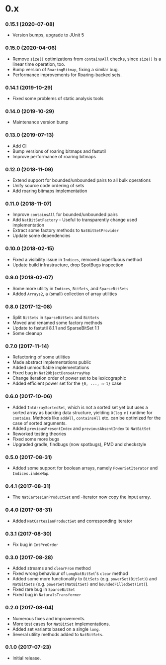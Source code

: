# 0.x

### 0.15.1 (2020-07-08)

 * Version bumps, upgrade to JUnit 5

### 0.15.0 (2020-04-06)

 * Remove `size()` optimizations from `containsAll` checks, since `size()` is a linear time operation, too.
 * Bump version of `RoaringBitmap`, fixing a similar bug.
 * Performance improvements for Roaring-backed sets.

### 0.14.1 (2019-10-29)

 * Fixed some problems of static analysis tools

### 0.14.0 (2019-10-29)

 * Maintenance version bump

### 0.13.0 (2019-07-13)

 * Add CI
 * Bump versions of roaring bitmaps and fastutil
 * Improve performance of roaring bitmaps

### 0.12.0 (2018-11-09)

 * Extend support for bounded/unbounded pairs to all bulk operations
 * Unify source code ordering of sets
 * Add roaring bitmaps implementation

### 0.11.0 (2018-11-07)

 * Improve `containsAll` for bounded/unbounded pairs
 * Add `NatBitSetFactory` - Useful to transparently change used implementation
 * Extract some factory methods to `NatBitSetProvider`
 * Update some dependencies

### 0.10.0 (2018-02-15)

 * Fixed a visibility issue in `Indices`, removed superfluous method
 * Update build infrastructure, drop SpotBugs inspection 

### 0.9.0 (2018-02-07)

 * Some more utility in `Indices`, `BitSets`, and `SparseBitSets`
 * Added `Arrays2`, a (small) collection of array utilities

### 0.8.0 (2017-12-08)

 * Split `BitSets` in `SparseBitSets` and `BitSets`
 * Moved and renamed some factory methods
 * Update to fastutil 8.1.1 and SparseBitSet 1.1
 * Some cleanup

### 0.7.0 (2017-11-14)

 * Refactoring of some utilities
 * Made abstract implementations public
 * Added unmodifiable implementations
 * Fixed bug in `Nat2ObjectDenseArrayMap`
 * Change iteration order of power set to be lexicographic
 * Added efficient power set for the `{0, ..., n-1}` case

### 0.6.0 (2017-10-06)

 * Added `IntArraySortedSet`, which is not a sorted set yet but uses a sorted array as backing data structure, yielding `O(log n)` runtime for `contains`. Methods like `addAll`, `containsAll` etc. can be optimized for the case of sorted arguments.
 * Added `previousPresentIndex` and `previousAbsentIndex` to `NatBitSet`
 * Reworked testing theories
 * Fixed some more bugs
 * Upgraded gradle, findbugs (now spotbugs), PMD and checkstyle

### 0.5.0 (2017-08-31)

 * Added some support for boolean arrays, namely `PowerSetIterator` and `Indices.indexMap`.

### 0.4.1 (2017-08-31)

 * The `NatCartesianProductSet` and -iterator now copy the input array.

### 0.4.0 (2017-08-31)

 * Added `NatCartesianProductSet` and corresponding iterator

### 0.3.1 (2017-08-30)

 * Fix bug in `IntPreOrder`

### 0.3.0 (2017-08-28)

 * Added streams and `clearFrom` method
 * Fixed wrong behaviour of `LongNatBitSet`'s `clear` method
 * Added some more functionality to `BitSets` (e.g. `powerSet(BitSet)`) and `NatBitSets` (e.g. `powerSet(NatBitSet)` and `boundedFilledSet(int)`).
 * Fixed rare bug in `SparseBitSet`
 * Fixed bug in `NaturalsTransformer`

### 0.2.0 (2017-08-04)

 * Numerous fixes and improvements.
 * More test cases for `NatBitSet` implementations.
 * Added set variants based on a single `long`.
 * Several utility methods added to `NatBitSets`.

### 0.1.0 (2017-07-23)

 * Initial release.
